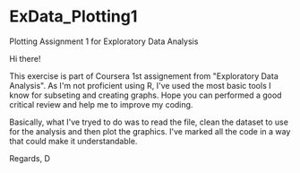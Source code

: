 # ExData_Plotting1
Plotting Assignment 1 for Exploratory Data Analysis

Hi there!

This exercise is part of Coursera 1st assignement from "Exploratory Data Analysis".
As I'm not proficient using R, I've used the most basic tools I know for subseting and creating graphs. Hope you can performed a good critical review and help me to improve my coding.

Basically, what I've tryed to do was to read the file, clean the dataset to use for the analysis and then plot the graphics. I've marked all the code in a way that could make it understandable. 

Regards,
D
